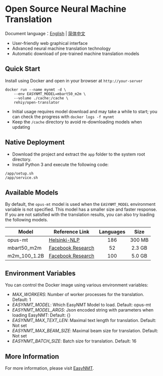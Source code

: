 # Open Source Neural Machine Translation

Document language：[English](./README.md) | [简体中文](./README-zh.md)

- User-friendly web graphical interface
- Advanced neural machine translation technology
- Automatic download of pre-trained machine translation models

## Quick Start

Install using Docker and open in your browser at `http://your-server`

```shell
docker run --name mynmt -d \
    --env EASYNMT_MODEL=mbart50_m2m \
    --volume ./cache:/cache \
    rehiy/open-translator
```

- Initial usage requires model download and may take a while to start; you can check the progress with `docker logs -f mynmt`
- Keep the `/cache` directory to avoid re-downloading models when updating

## Native Deployment

- Download the project and extract the `app` folder to the system root directory.
- Install Python 3 and execute the following code:

```shell
/app/setup.sh
/app/service.sh
```
## Available Models

By default, the `opus-mt` model is used when the `EASYNMT_MODEL` environment variable is not specified. This model has a smaller size and faster response. If you are not satisfied with the translation results, you can also try loading the following models.

| Model        | Reference Link                                                                            | Languages |  Size  |
| ------------ | ----------------------------------------------------------------------------------------- | :-------: | :----: |
| opus-mt      | [Helsinki-NLP](https://github.com/Helsinki-NLP/Opus-MT)                                   |    186    | 300 MB |
| mbart50_m2m  | [Facebook Research](https://github.com/pytorch/fairseq/tree/master/examples/multilingual) |    52     | 2.3 GB |
| m2m_100_1.2B | [Facebook Research](https://github.com/pytorch/fairseq/tree/master/examples/m2m_100)      |    100    | 5.0 GB |

## Environment Variables

You can control the Docker image using various environment variables:

- *MAX_WORKERS*: Number of worker processes for the translation. Default: 1
- *EASYNMT_MODEL*: Which EasyNMT Model to load. Default: opus-mt
- *EASYNMT_MODEL_ARGS*: Json encoded string with parameters when loading EasyNMT: Default: {}
- *EASYNMT_MAX_TEXT_LEN*: Maximal text length for translation. Default: Not set
- *EASYNMT_MAX_BEAM_SIZE*: Maximal beam size for translation. Default: Not set
- *EASYNMT_BATCH_SIZE*: Batch size for translation. Default: 16

## More Information

For more information, please visit [EasyNMT](https://github.com/UKPLab/EasyNMT).
